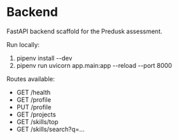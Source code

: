 # Backend

FastAPI backend scaffold for the Predusk assessment.

Run locally:

1. pipenv install --dev
2. pipenv run uvicorn app.main:app --reload --port 8000

Routes available:
- GET /health
- GET /profile
- PUT /profile
- GET /projects
- GET /skills/top
- GET /skills/search?q=...
